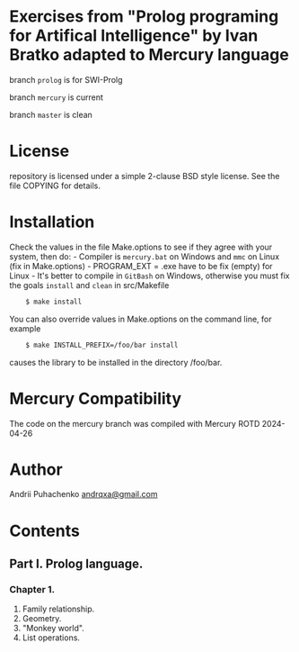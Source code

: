 # Exercises from "Prolog programing for Artifical Intelligence" by Ivan Bratko adapted to Mercury language

branch `prolog` is for SWI-Prolg

branch `mercury` is current

branch `master` is clean

# License
repository is licensed under a simple 2-clause BSD style license. See the file COPYING for details.

# Installation
Check the values in the file Make.options to see if they agree with your system, then do:
    - Compiler is `mercury.bat` on Windows and `mmc` on Linux (fix in Make.options)
    - PROGRAM_EXT = .exe have to be fix (empty) for Linux
    - It's better to compile in `GitBash` on Windows, otherwise you must fix the goals `install` and `clean` in src/Makefile

```bash
    $ make install
```
You can also override values in Make.options on the command line, for example

```bash
    $ make INSTALL_PREFIX=/foo/bar install
```
causes the library to be installed in the directory /foo/bar.

# Mercury Compatibility
The code on the mercury branch was compiled with  Mercury ROTD 2024-04-26

# Author
Andrii Puhachenko andrqxa@gmail.com

# Contents

## Part I. Prolog language.

### Chapter 1.

1. Family relationship.
2. Geometry.
3. "Monkey world".
4. List operations.